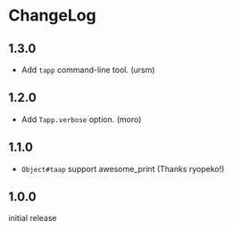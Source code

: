 # ChangeLog

## 1.3.0

* Add `tapp` command-line tool. (ursm)

## 1.2.0

* Add `Tapp.verbose` option. (moro)

## 1.1.0

* `Object#taap` support awesome\_print (Thanks ryopeko!)

## 1.0.0

initial release
